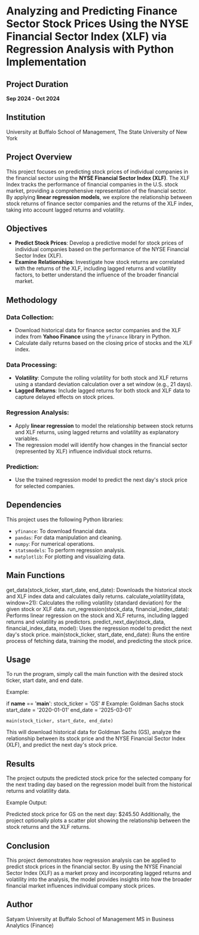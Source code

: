 # Analyzing and Predicting Finance Sector Stock Prices Using the NYSE Financial Sector Index (XLF) via Regression Analysis with Python Implementation

## Project Duration
**Sep 2024 - Oct 2024**

## Institution
University at Buffalo School of Management, The State University of New York

## Project Overview

This project focuses on predicting stock prices of individual companies in the financial sector using the **NYSE Financial Sector Index (XLF)**. The XLF Index tracks the performance of financial companies in the U.S. stock market, providing a comprehensive representation of the financial sector. By applying **linear regression models**, we explore the relationship between stock returns of finance sector companies and the returns of the XLF index, taking into account lagged returns and volatility.

## Objectives
- **Predict Stock Prices**: Develop a predictive model for stock prices of individual companies based on the performance of the NYSE Financial Sector Index (XLF).
- **Examine Relationships**: Investigate how stock returns are correlated with the returns of the XLF, including lagged returns and volatility factors, to better understand the influence of the broader financial market.

## Methodology

### Data Collection:
- Download historical data for finance sector companies and the XLF index from **Yahoo Finance** using the `yfinance` library in Python.
- Calculate daily returns based on the closing price of stocks and the XLF index.

### Data Processing:
- **Volatility**: Compute the rolling volatility for both stock and XLF returns using a standard deviation calculation over a set window (e.g., 21 days).
- **Lagged Returns**: Include lagged returns for both stock and XLF data to capture delayed effects on stock prices.

### Regression Analysis:
- Apply **linear regression** to model the relationship between stock returns and XLF returns, using lagged returns and volatility as explanatory variables.
- The regression model will identify how changes in the financial sector (represented by XLF) influence individual stock returns.

### Prediction:
- Use the trained regression model to predict the next day's stock price for selected companies.

## Dependencies

This project uses the following Python libraries:
- `yfinance`: To download financial data.
- `pandas`: For data manipulation and cleaning.
- `numpy`: For numerical operations.
- `statsmodels`: To perform regression analysis.
- `matplotlib`: For plotting and visualizing data.



## Main Functions
 get_data(stock_ticker, start_date, end_date): Downloads the historical stock and XLF index data and calculates daily returns.
 calculate_volatility(data, window=21): Calculates the rolling volatility (standard deviation) for the given stock or XLF data.
 run_regression(stock_data, financial_index_data): Performs linear regression on the stock and XLF returns, including lagged returns and volatility as predictors.
 predict_next_day(stock_data, financial_index_data, model): Uses the regression model to predict the next day's stock price.
 main(stock_ticker, start_date, end_date): Runs the entire process of fetching data, training the model, and predicting the stock price.

## Usage
To run the program, simply call the main function with the desired stock ticker, start date, and end date.

Example:


if __name__ == '__main__':
    stock_ticker = 'GS'  # Example: Goldman Sachs stock
    start_date = '2020-01-01'
    end_date = '2025-03-01'
    
    main(stock_ticker, start_date, end_date)
This will download historical data for Goldman Sachs (GS), analyze the relationship between its stock price and the NYSE Financial Sector Index (XLF), and predict the next day's stock price.

## Results
The project outputs the predicted stock price for the selected company for the next trading day based on the regression model built from the historical returns and volatility data.

Example Output:

Predicted stock price for GS on the next day: $245.50
Additionally, the project optionally plots a scatter plot showing the relationship between the stock returns and the XLF returns.

## Conclusion
This project demonstrates how regression analysis can be applied to predict stock prices in the financial sector. By using the NYSE Financial Sector Index (XLF) as a market proxy and incorporating lagged returns and volatility into the analysis, the model provides insights into how the broader financial market influences individual company stock prices.

## Author
Satyam
University at Buffalo
School of Management
MS in Business Analytics (Finance)
